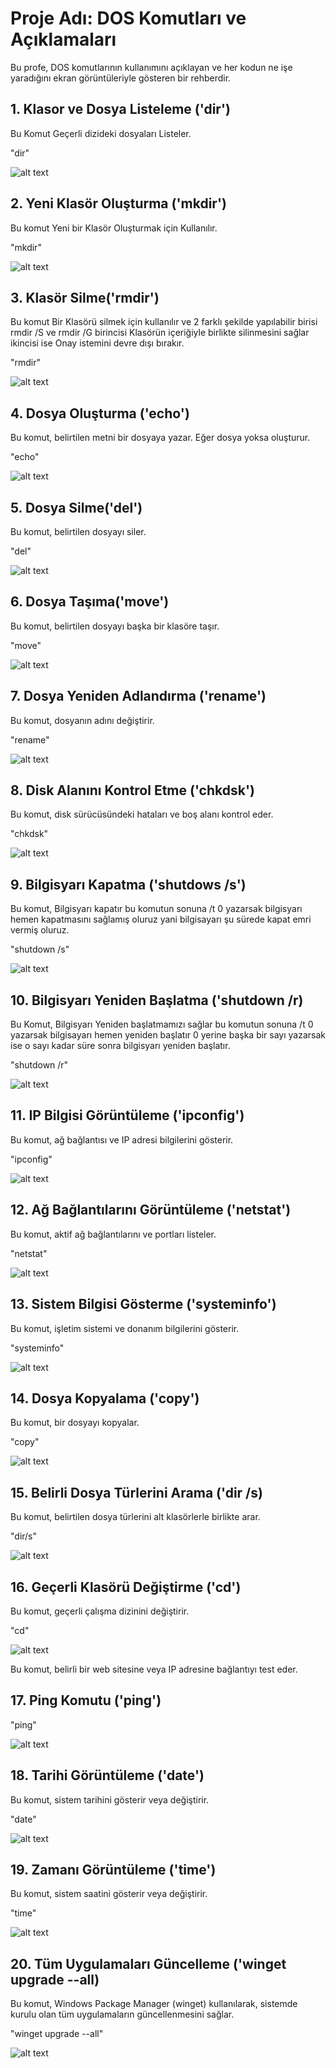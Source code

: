 # Proje Adı: DOS Komutları ve Açıklamaları

Bu profe, DOS komutlarının kullanımını açıklayan ve her kodun ne işe yaradığını ekran görüntüleriyle gösteren  bir rehberdir.

## 1. Klasor ve Dosya Listeleme ('dir')

Bu Komut Geçerli dizideki dosyaları Listeler.

"dir"

![alt text](<Ekran görüntüsü 2024-11-16 160433.png>)

## 2. Yeni Klasör Oluşturma ('mkdir')

Bu komut Yeni bir Klasör Oluşturmak için Kullanılır.

"mkdir"

![alt text](<Ekran görüntüsü 2024-11-16 161232.png>)

## 3. Klasör Silme('rmdir')

Bu komut Bir Klasörü silmek için kullanılır ve 2 farklı şekilde yapılabilir birisi rmdir /S ve rmdir /G birincisi Klasörün içeriğiyle birlikte silinmesini sağlar ikincisi ise Onay istemini devre dışı bırakır.

"rmdir"

![alt text](<Ekran görüntüsü 2024-11-16 163532.png>)

## 4. Dosya Oluşturma ('echo')

Bu komut, belirtilen metni bir dosyaya yazar. Eğer dosya yoksa oluşturur.

"echo"

![alt text](<Ekran görüntüsü 2024-11-16 164045.png>)
## 5. Dosya Silme('del')

Bu komut, belirtilen dosyayı siler.

"del"

![alt text](<Ekran görüntüsü 2024-11-16 164351.png>)

## 6. Dosya Taşıma('move')

Bu komut, belirtilen dosyayı başka bir klasöre taşır.

"move"

![alt text](<Ekran görüntüsü 2024-11-16 164744.png>)

## 7. Dosya Yeniden Adlandırma ('rename')

Bu komut, dosyanın adını değiştirir.

"rename"

![alt text](<Ekran görüntüsü 2024-11-16 165000.png>)

## 8. Disk Alanını Kontrol Etme ('chkdsk')

Bu komut, disk sürücüsündeki hataları ve boş alanı kontrol eder.

"chkdsk"

![alt text](<Ekran görüntüsü 2024-11-16 165504.png>)

## 9. Bilgisyarı Kapatma ('shutdows /s')

Bu komut, Bilgisyarı kapatır bu komutun sonuna /t 0 yazarsak bilgisyarı hemen kapatmasını sağlamış oluruz yani bilgisayarı şu sürede kapat emri vermiş oluruz.

"shutdown /s"

![alt text](<Ekran görüntüsü 2024-11-16 165638.png>)

## 10. Bilgisyarı Yeniden Başlatma ('shutdown /r)

Bu Komut, Bilgisyarı Yeniden başlatmamızı sağlar bu komutun sonuna /t 0 yazarsak bilgisayarı hemen yeniden başlatır 0 yerine başka bir sayı yazarsak ise o sayı kadar süre sonra bilgisyarı yeniden başlatır.

"shutdown /r"


![alt text](<Ekran görüntüsü 2024-11-16 165934.png>)

## 11. IP Bilgisi Görüntüleme ('ipconfig')

Bu komut, ağ bağlantısı ve IP adresi bilgilerini gösterir.

"ipconfig"

![alt text](<Ekran görüntüsü 2024-11-16 192052.png>)

## 12. Ağ Bağlantılarını Görüntüleme ('netstat')

Bu komut, aktif ağ bağlantılarını ve portları listeler.

"netstat"

![alt text](<Ekran görüntüsü 2024-11-16 192331.png>)

## 13. Sistem Bilgisi Gösterme ('systeminfo')

Bu komut, işletim sistemi ve donanım bilgilerini gösterir.

"systeminfo"

![alt text](<Ekran görüntüsü 2024-11-16 192548.png>)

## 14. Dosya Kopyalama ('copy')

Bu komut, bir dosyayı kopyalar.

"copy"

![alt text](<Ekran görüntüsü 2024-11-16 192746.png>)

## 15. Belirli Dosya Türlerini Arama ('dir /s)

Bu komut, belirtilen dosya türlerini alt klasörlerle birlikte arar.

"dir/s"

![alt text](<Ekran görüntüsü 2024-11-16 193000.png>)

## 16. Geçerli Klasörü Değiştirme ('cd')

Bu komut, geçerli çalışma dizinini değiştirir.

"cd"

![alt text](<Ekran görüntüsü 2024-11-16 193447.png>)

Bu komut, belirli bir web sitesine veya IP adresine bağlantıyı test eder.

## 17. Ping Komutu ('ping')

"ping"

![alt text](<Ekran görüntüsü 2024-11-16 193624.png>)

## 18. Tarihi Görüntüleme ('date')

Bu komut, sistem tarihini gösterir veya değiştirir.


"date"

![alt text](<Ekran görüntüsü 2024-11-16 193746.png>)

## 19. Zamanı Görüntüleme ('time')

Bu komut, sistem saatini gösterir veya değiştirir.


"time"

![alt text](<Ekran görüntüsü 2024-11-16 193938.png>)

## 20. Tüm Uygulamaları Güncelleme ('winget upgrade --all)

Bu komut, Windows Package Manager (winget) kullanılarak, sistemde kurulu olan tüm uygulamaların güncellenmesini sağlar.


"winget upgrade --all"

![alt text](<Ekran görüntüsü 2024-11-16 194203.png>)

